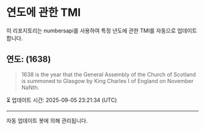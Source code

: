 
# 연도에 관한 TMI

이 리포지토리는 numbersapi를 사용하여 특정 년도에 관한 TMI를 자동으로 업데이트합니다.

## 연도: (1638)
> 1638 is the year that the General Assembly of the Church of Scotland is summoned to Glasgow by King Charles I of England on November NaNth.

⏳ 업데이트 시간: 2025-09-05 23:21:34 (UTC)

---
자동 업데이트 봇에 의해 관리됩니다.

